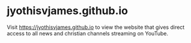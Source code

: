 # jyothisvjames.github.io

Visit https://jyothisvjames.github.io to view the website that gives direct access to all news and christian channels streaming on YouTube.

